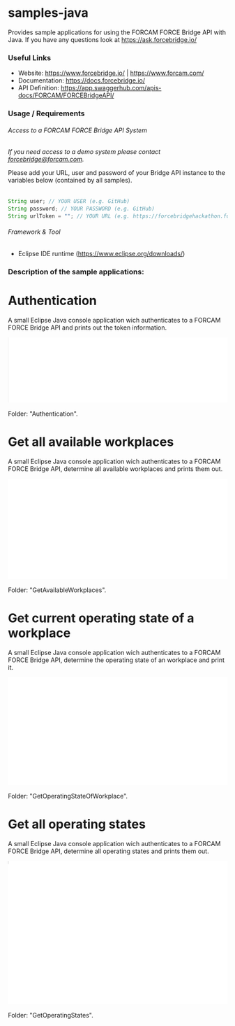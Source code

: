 # samples-java

Provides sample applications for using the FORCAM FORCE Bridge API with Java.
If you have any questions look at https://ask.forcebridge.io/

### Useful Links

* Website: https://www.forcebridge.io/ | https://www.forcam.com/
* Documentation: https://docs.forcebridge.io/
* API Definition: https://app.swaggerhub.com/apis-docs/FORCAM/FORCEBridgeAPI/
### Usage / Requirements

###### Access to a FORCAM FORCE Bridge API System

_If you need access to a demo system please contact forcebridge@forcam.com._

Please add your URL, user and password of your Bridge API instance to the variables below (contained by all samples).

```Java

String user; // YOUR USER (e.g. GitHub)
String password; // YOUR PASSWORD (e.g. GitHub)
String urlToken = ""; // YOUR URL (e.g. https://forcebridgehackathon.force.eco:24443/ffwebservices/)
```

###### Framework & Tool

* Eclipse IDE runtime (https://www.eclipse.org/downloads/)

### Description of the sample applications:

# Authentication

A small Eclipse Java console application wich authenticates to a FORCAM FORCE Bridge API and prints out the token information.

![Image](Assets/AuthenticationGif.gif)

Folder: "Authentication".

# Get all available workplaces

A small Eclipse Java console application wich authenticates to a FORCAM FORCE Bridge API, determine all available workplaces and prints them out.

![Image](Assets/GetAvailableWorkplacesGif.gif)

Folder: "GetAvailableWorkplaces".

# Get current operating state of a workplace

A small Eclipse Java console application wich authenticates to a FORCAM FORCE Bridge API, determine the operating state of an workplace and print it.

![Image](Assets/GetOperatingStateOfWorkplaceGif.gif)

Folder: "GetOperatingStateOfWorkplace".

# Get all operating states

A small Eclipse Java console application wich authenticates to a FORCAM FORCE Bridge API, determine all operating states and prints them out.

![Image](Assets/GetOperatingStatesGif.gif)

Folder: "GetOperatingStates".